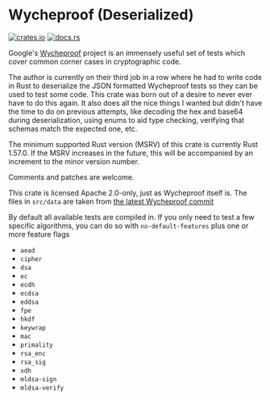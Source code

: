 Wycheproof (Deserialized)
===========================

[![crates.io](https://img.shields.io/crates/v/wycheproof.svg)](https://crates.io/crates/wycheproof)
[![docs.rs](https://docs.rs/wycheproof/badge.svg)](https://docs.rs/wycheproof)

Google's [Wycheproof](https://github.com/google/wycheproof) project is an
immensely useful set of tests which cover common corner cases in cryptographic
code.

The author is currently on their third job in a row where he had to write code
in Rust to deserialize the JSON formatted Wycheproof tests so they can be used
to test some code. This crate was born out of a desire to never ever have to do
this again. It also does all the nice things I wanted but didn't have the time
to do on previous attempts, like decoding the hex and base64 during
deserialization, using enums to aid type checking, verifying that schemas match
the expected one, etc.

The minimum supported Rust version (MSRV) of this crate is currently Rust 1.57.0.
If the MSRV increases in the future, this will be accompanied by an increment to
the minor version number.

Comments and patches are welcome.

This crate is licensed Apache 2.0-only, just as Wycheproof itself is.  The files
in `src/data` are taken from
[the latest Wycheproof commit](https://github.com/google/wycheproof/commit/b063b4aedae951c69df014cd25fa6d69ae9e8cb9)

By default all available tests are compiled in. If you only need to test a few
specific algorithms, you can do so with `no-default-features` plus one or more
feature flags

* `aead`
* `cipher`
* `dsa`
* `ec`
* `ecdh`
* `ecdsa`
* `eddsa`
* `fpe`
* `hkdf`
* `keywrap`
* `mac`
* `primality`
* `rsa_enc`
* `rsa_sig`
* `xdh`
* `mldsa-sign`
* `mldsa-verify`
